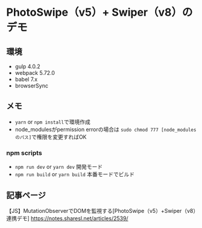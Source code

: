 # PhotoSwipe（v5）+ Swiper（v8）のデモ

## 環境
- gulp 4.0.2
- webpack 5.72.0
- babel 7.x
- browserSync

## メモ
- `yarn` or `npm install`で環境作成
- node_modulesがpermission errorの場合は `sudo chmod 777 [node_modulesのパス]`で権限を変更すればOK

### npm scripts
- `npm run dev` or `yarn dev` 開発モード
- `npm run build` or `yarn build` 本番モードでビルド

## 記事ページ
【JS】MutationObserverでDOMを監視する[PhotoSwipe（v5）+Swiper（v8）連携デモ]
https://notes.sharesl.net/articles/2539/